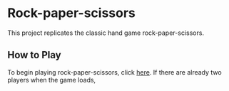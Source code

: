 # Rock-paper-scissors

This project replicates the classic hand game rock-paper-scissors. 

## How to Play

To begin playing rock-paper-scissors, click <a href = "https://lkanand.github.io/RPS-Multiplayer/">here</a>. If there are already two players when the game loads,
